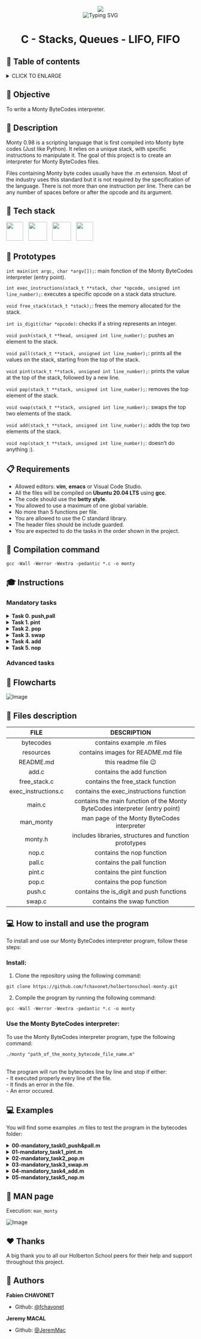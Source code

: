 <p align="center">
	<img src="https://apply.holbertonschool.com/holberton-logo.png">
	<br>
	<img src="https://readme-typing-svg.herokuapp.com?font=Open+Sans&weight=900&pause=1000&color=1D5ABD&center=true&vCenter=true&width=500&lines=LOW+LEVEL+PROGRAMMING+PROJECT+IN+C" alt="Typing SVG" />
</p>

#
# <p align="center">C - Stacks, Queues - LIFO, FIFO</p>

## :bookmark: Table of contents

<details>
        <summary>
		CLICK TO ENLARGE
        </summary>
        :memo: <a href="#objective">Objective</a>
        <br>
	    :page_facing_up: <a href="#description">Description</a>
        <br>
        :hammer: <a href="#tech-stack">Tech stack</a>
        <br>
        :floppy_disk: <a href="#prototype">Prototypes</a>
        <br>
        :clipboard: <a href="#requirements">Requirements</a>
        <br>
        :floppy_disk: <a href="#compilation-command">Compilation command</a>
        <br>
        :mortar_board: <a href="#instructions">Instructions</a>
        <br>
        :bookmark_tabs: <a href="#flowcharts">Flowcharts</a>
        <br>
        :open_file_folder: <a href="#files-description">Files description</a>
        <br>
        :computer: <a href="#install_use">How to install and use the program</a>
		<br>
        :blue_book: <a href="#examples">Examples</a>
        <br>
        :blue_book: <a href="#man-page">MAN page</a>
        <br>
        :heartpulse: <a href="#thanks">Thanks</a>
        <br>
        :construction_worker: <a href="#authors">Authors</a>
</details>

## :memo: <span id="objective">Objective</span>

To write a Monty ByteCodes interpreter.

## :page_facing_up: <span id="description">Description</span>

Monty 0.98 is a scripting language that is first compiled into Monty byte codes (Just like Python). It relies on a unique stack, with specific instructions to manipulate it. The goal of this project is to create an interpreter for Monty ByteCodes files.

Files containing Monty byte codes usually have the .m extension. Most of the industry uses this standard but it is not required by the specification of the language. There is not more than one instruction per line. There can be any number of spaces before or after the opcode and its argument.

## :hammer: <span id="tech-stack">Tech stack</span>

<div style="display: flex;">
	<img width="45px" height="50px" src="https://upload.wikimedia.org/wikipedia/commons/1/19/C_Logo.png">
    &emsp;
	<img width="50px" height="50px" src="https://upload.wikimedia.org/wikipedia/commons/thumb/a/ab/Logo-ubuntu_cof-orange-hex.svg/1200px-Logo-ubuntu_cof-orange-hex.svg.png">
	&emsp;
	<img wigth="50px" height="50px" src="https://upload.wikimedia.org/wikipedia/commons/thumb/9/9f/Vimlogo.svg/544px-Vimlogo.svg.png">
    &emsp;
    <img width="45px" height="50px"
src="https://upload.wikimedia.org/wikipedia/commons/thumb/9/9a/Visual_Studio_Code_1.35_icon.svg/2048px-Visual_Studio_Code_1.35_icon.svg.png">
</div>

## :floppy_disk: <span id="prototype">Prototypes</span>

`int main(int argc, char *argv[]);`: main fonction of the Monty ByteCodes interpreter (entry point).

`int exec_instructions(stack_t **stack, char *opcode, unsigned int line_number);`: executes a specific opcode on a stack data structure.

`void free_stack(stack_t *stack);`: frees the memory allocated for the stack.

`int is_digit(char *opcode)`: checks if a string represents an integer.

`void push(stack_t **head, unsigned int line_number);`: pushes an element to the stack.

`void pall(stack_t **stack, unsigned int line_number);`: prints all the values on the stack, starting from the top of the stack.

`void pint(stack_t **stack, unsigned int line_number);`: prints the value at the top of the stack, followed by a new line.

`void pop(stack_t **stack, unsigned int line_number);`: removes the top element of the stack.

`void swap(stack_t **stack, unsigned int line_number);`: swaps the top two elements of the stack.

`void add(stack_t **stack, unsigned int line_number);`: adds the top two elements of the stack.

`void nop(stack_t **stack, unsigned int line_number);`: doesn’t do anything :).

## :clipboard: <span id="requirements">Requirements</span>

- Allowed editors: **vim**, **emacs** or Visual Code Studio.
- All the files will be compiled on **Ubuntu 20.04 LTS** using **gcc**.
- The code should use the **betty style**.
- You allowed to use a maximum of one global variable.
- No more than 5 functions per file.
- You are allowed to use the C standard library.
- The header files should be include guarded.
- You are expected to do the tasks in the order shown in the project.

## :floppy_disk: <span id="compilation-command">Compilation command</a>

`gcc -Wall -Werror -Wextra -pedantic *.c -o monty`

## :mortar_board: <span id="instructions">Instructions</span>

### <span id="mandatory-tasks">Mandatory tasks</span>

<details>
	<summary>
		<b>Task 0. push,pall</b>
	</summary>
	Implement the push and pall opcodes.</li>
	<br><br>
	<b>The push opcode</b>
	<br>
	The opcode push pushes an element to the stack.
	<ul>
		<li>Usage: push "int".</li>
		<ul>
			<li>where "int" is an integer.</li>
		</ul>
		<li>
			if "int" is not an integer or if there is no argument given to push, print the error message L"line_number": usage: push integer, followed by a new line, and exit with the status EXIT_FAILURE.
		</li>
		<ul>
			<li>where is the line number in the file.</li>
		</ul>
		<li>You won’t have to deal with overflows. Use the atoi function.</li>
	</ul>
	<br>
	<b>The pall opcode</b>
	<br>
	The opcode pall prints all the values on the stack, starting from the top of the stack.
	<ul>
		<li>Usage pall.</li>
		<li>Format: see example.</li>
		<li>If the stack is empty, don’t print anything.</li>
	</ul>

```
julien@ubuntu:~/monty$ cat -e bytecodes/00.m
push 1$
push 2$
push 3$
pall$
julien@ubuntu:~/monty$ ./monty bytecodes/00.m
3
2
1
julien@ubuntu:~/monty$
```
</details>

<details>
	<summary>
		<b>Task 1. pint</b>
	</summary>
	Implement the pint opcode.
	<br><br>
	<b>The pint opcode</b>
	<br>
	The opcode pint prints the value at the top of the stack, followed by a new line.
	<ul>
		<li>Usage: pint.</li>
		<li>
			If the stack is empty, print the error message L"line_number": can't pint, stack empty, followed by a new line, and exit with the status EXIT_FAILURE.
		</li>
	</ul>

```
julien@ubuntu:~/monty$ cat bytecodes/06.m 
push 1
pint
push 2
pint
push 3
pint
julien@ubuntu:~/monty$ ./monty bytecodes/06.m 
1
2
3
julien@ubuntu:~/monty$ 
```
</details>

<details>
	<summary>
		<b>Task 2. pop</b>
	</summary>
	Implement the pop opcode.
	<br><br>
	<b>The pop opcode</b>
	<br>
	The opcode pop removes the top element of the stack.
	<ul>
		<li>Usage: pop.</li>
		<li>
			If the stack is empty, print the error message L"line_number": can't pop an empty stack, followed by a new line, and exit with the status EXIT_FAILURE.
		</li>
	</ul>

```
julien@ubuntu:~/monty$ cat bytecodes/07.m 
push 1
push 2
push 3
pall
pop
pall
pop
pall
pop
pall
julien@ubuntu:~/monty$ ./monty bytecodes/07.m 
3
2
1
2
1
1
julien@ubuntu:~/monty$ 
```
</details>

<details>
	<summary>
		<b>Task 3. swap</b>
	</summary>
	Implement the swap opcode.
	<br><br>
	<b>Implement the swap opcode.</b>
	<br>
	The opcode swap swaps the top two elements of the stack.
	<ul>
		<li>Usage: swap.</li>
		<li>
			If the stack contains less than two elements, print the error message L<line_number>: can't swap, stack too short, followed by a new line, and exit with the status EXIT_FAILURE.
		</li>
	</ul>

```
julien@ubuntu:~/monty$ cat bytecodes/09.m 
push 1
push 2
push 3
pall
swap
pall
julien@ubuntu:~/monty$ ./monty bytecodes/09.m 
3
2
1
2
3
1
julien@ubuntu:~/monty$ 
```
</details>

<details>
	<summary>
		<b>Task 4. add</b>
	</summary>
	Implement the add opcode.
	<br><br>
	<b>The add opcode</b>
	<br>
	The opcode add adds the top two elements of the stack.
	<ul>
		<li>Usage: add.</li>
		<li>
			If the stack contains less than two elements, print the error message L"line_number": can't add, stack too short, followed by a new line, and exit with the status EXIT_FAILURE.
		</li>
		<li>The result is stored in the second top element of the stack, and the top element is removed, so that at the end:</li>
		<ul>
			<li>The top element of the stack contains the result.</li>
			<li>The top element of the stack contains the result.</li>
		</ul>
	</ul>

```
julien@ubuntu:~/monty$ cat bytecodes/12.m 
push 1
push 2
push 3
pall
add
pall

julien@ubuntu:~/monty$ ./monty bytecodes/12.m 
3
2
1
5
1
julien@ubuntu:~/monty$
```
</details>

<details>
	<summary>
		<b>Task 5. nop</b>
	</summary>
	Implement the nop opcode.
	<br><br>
	<b>The nop opcode</b>
	<br>
	The opcode nop doesn’t do anything.
	<ul>
		<li>Usage: nop.</li>
	</ul>
</details>

### <span id="advanced-tasks">Advanced tasks</a>

## :bookmark_tabs: <span id="flowcharts">Flowcharts</a>

![Image](https://raw.githubusercontent.com/fchavonet/holbertonschool-monty/main/resources/screenshot-flowchart.png)

## :open_file_folder: <span id="files-description">Files description</span>

| FILE                | DESCRIPTION                                                                              |
|:-------------------:|:----------------------------------------------------------------------------------------:|
|      bytecodes      |                                contains example .m files                                 |
|      resources      |                            contains images for README.md file                            |
|      README.md      |                                 this readme file :wink:                                  |
|        add.c        |                                contains the add function                                 |
|     free_stack.c    |                             contains the free_stack function                             |
| exec_instructions.c |                          contains the exec_instructions function                         |
|       main.c        |        contains the main function of the Monty ByteCodes interpreter (entry point)       |
|      man_monty      |                         man page of the Monty ByteCodes interpreter                      |
|       monty.h       |                   includes libraries, structures and function prototypes                 |
|       nop.c         |                                 contains the nop function                                |
|       pall.c        |                                 contains the pall function                               |
|       pint.c        |                                 contains the pint function                               | 
|       pop.c         |                                 contains the pop function                                |
|       push.c        |                         contains the is_digit and push functions                         |
|       swap.c        |                                 contains the swap function                               |

## :computer: <span id="install_use">How to install and use the program</a>

To install and use our Monty ByteCodes interpreter program, follow these steps:

### Install:

1. Clone the repository using the following command:
```
git clone https://github.com/fchavonet/holbertonschool-monty.git
```

2. Compile the program by running the following command:

```
gcc -Wall -Werror -Wextra -pedantic *.c -o monty
```

### Use the Monty ByteCodes interpreter:

To use the Monty ByteCodes interpreter program, type the following command:
```
./monty "path_of_the_monty_bytecode_file_name.m"
```
<br>
The program will run the bytecodes line by line and stop if either:
<br>
- It executed properly every line of the file.
<br>
- It finds an error in the file.
<br>
- An error occured.

## :computer: <span id="examples">Examples</a>

You will find some examples .m files to test the program in the bytecodes folder:

<details>
	<summary>
		<b>00-mandatory_task0_push&pall.m</b>
	</summary>
	<br>

```
push 1
push 2
push 3
pall
```

<b>Output:</b>

```
$ ./monty bytecodes/00-mandatory_task0_push\&pall.m 
3
2
1
$ 
```
</details>

<details>
	<summary>
		<b>01-mandatory_task1_pint.m</b>
	</summary>
	<br>

```
push 1
pint
push 2
pint
push 3
pint
```

<b>Output:</b>

```
$ ./monty bytecodes/01-mandatory_task1_pint.m.m 
1
2
3
$ 
```
</details>

<details>
	<summary>
		<b>02-mandatory_task2_pop.m</b>
	</summary>
	<br>

```
push 1
push 2
push 3
pall
pop
pall
pop
pall
pop
pall
```

<b>Output:</b>

```
$ ./monty bytecodes/02-mandatory_task2_pop.m 
3
2
1
2
1
1
```
</details>

<details>
	<summary>
		<b>03-mandatory_task3_swap.m</b>
	</summary>
	<br>

```
push 1
push 2
push 3
pall
swap
pall
```

<b>Output:</b>

```
$ ./monty bytecodes/03-mandatory_task3_swap.m 
3
2
1
2
3
1
$ 
```
</details>

<details>
	<summary>
		<b>04-mandatory_task4_add.m</b>
	</summary>
	<br>

```
push 1
push 2
push 3
pall
add
pall
```

<b>Output:</b>

```
$ ./monty bytecodes/04-mandatory_task4_add.m 
3
2
1
5
1
$ 
```
</details>

<details>
	<summary>
		<b>05-mandatory_task5_nop.m</b>
	</summary>
	<br>

```
nop
```

<b>Output:</b>

```
$ ./monty bytecodes/04-mandatory_task4_add.m 
$ 
```
</details>

## :blue_book: <span id="man-page">MAN page</a>

Execution: `man_monty`

![Image](https://raw.githubusercontent.com/fchavonet/holbertonschool-monty/main/resources/screenshot-man_page.png)

## :hearts: <span id="thanks">Thanks</span>

A big thank you to all our Holberton School peers for their help and support throughout this project.
<br>

## :construction_worker: <span id="authors">Authors</span>
**Fabien CHAVONET**
- Github: [@fchavonet](https://github.com/fchavonet)

**Jeremy MACAL**
- Github: [@JeremMac](https://github.com/JeremMac)
